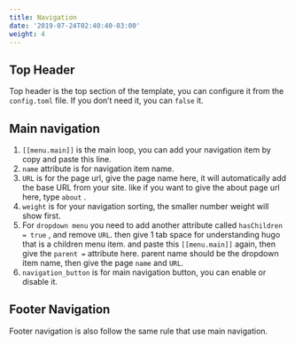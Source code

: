 ```yaml
---
title: Navigation
date: '2019-07-24T02:40:40-03:00'
weight: 4
---
```


## Top Header

Top header is the top section of the template, you can configure it from the `config.toml` file. If you don’t need it, you can `false` it.

## Main navigation

1. `[[menu.main]]` is the main loop, you can add your navigation item by copy and paste this line.
1. `name` attribute is for navigation item name.
1. `URL` is for the page url, give the page name here, it will automatically add the base URL from your site. like if you want to give the about page url here, type `about` .
1. `weight` is for your navigation sorting, the smaller number weight will show first.
1. For `dropdown menu` you need to add another attribute called `hasChildren = true` , and remove `URL`. then give 1 tab space for understanding hugo that is a children menu item. and paste this `[[menu.main]]` again, then give the `parent =` attribute here. parent name should be the dropdown item name, then give the page `name` and `URL`.
1. `navigation_button` is for main navigation button, you can enable or disable it.

## Footer Navigation

Footer navigation is also follow the same rule that use main navigation.
